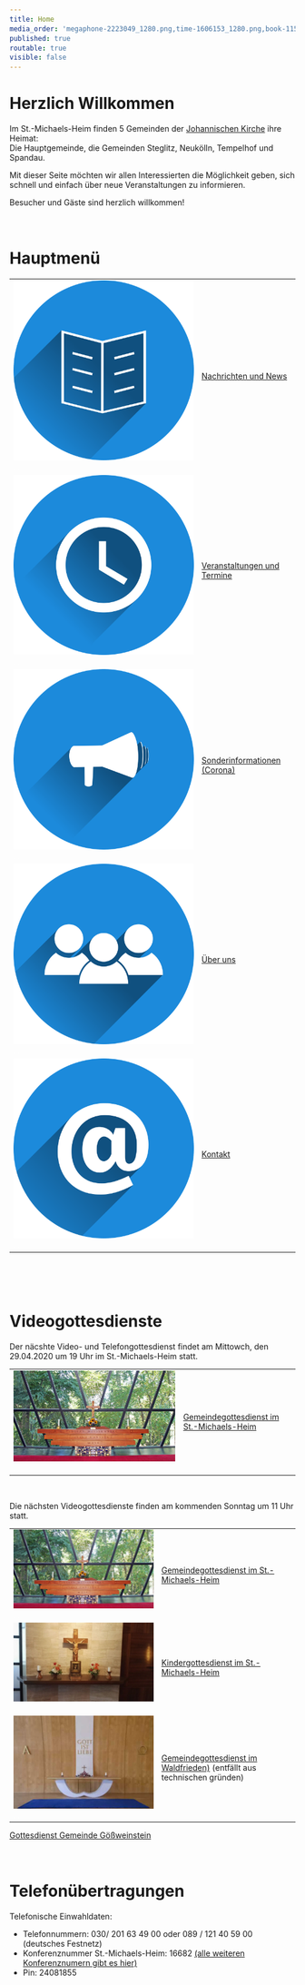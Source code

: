 ```yaml
---
title: Home
media_order: 'megaphone-2223049_1280.png,time-1606153_1280.png,book-1157658_1280.png,csm_Altar-denoise_2052648ed2.jpg,csm_IMG_1064_aac979a1a7.jpg,group-1824145_1280.png,at-sign-1083508_1280.png,IMG_7408.JPG'
published: true
routable: true
visible: false
---
```


# Herzlich Willkommen
Im St.-Michaels-Heim finden 5 Gemeinden der  [Johannischen Kirche](https://www.johannische-kirche.org) ihre Heimat:  
Die Hauptgemeinde, die Gemeinden Steglitz, Neukölln, Tempelhof und Spandau.

Mit dieser Seite möchten wir allen Interessierten die Möglichkeit geben, sich schnell und einfach über neue Veranstaltungen zu informieren.  

Besucher und Gäste sind herzlich willkommen!
<br><br><br>
# Hauptmenü
|  |  |
| ------ | ----------- |
| [![](book-1157658_1280.png?cropResize=100,100)](https://smh-gemeinden.de/news)<font color="white">.     .</font> | [Nachrichten und News](https://smh-gemeinden.de/news) |
| [![](time-1606153_1280.png?cropResize=100,100)](https://smh-gemeinden.de/veranstaltungen)<font color="white">.     .</font> | [Veranstaltungen und Termine](https://smh-gemeinden.de/veranstaltungen) |
| [![](megaphone-2223049_1280.png?cropResize=100,100)](https://smh-gemeinden.de/sonderinformation)<font color="white">.     .</font> | [Sonderinformationen (Corona)](https://smh-gemeinden.de/sonderinformation) |
| [![](group-1824145_1280.png?cropResize=100,100)](https://smh-gemeinden.de/ueber-uns)<font color="white">.     .</font> | [Über uns](https://smh-gemeinden.de/ueber-uns) |
| [![](at-sign-1083508_1280.png?cropResize=100,100)](https://smh-gemeinden.de/kontakt)<font color="white">.     .</font> | [Kontakt](https://smh-gemeinden.de/kontakt) |
<br><br><br>
# Videogottesdienste
Der näcshte Video- und Telefongottesdienst findet am Mittowch, den 29.04.2020 um 19 Uhr im St.-Michaels-Heim statt.

|  |  |
| ------ | ----------- |
| [![](csm_IMG_1064_aac979a1a7.jpg?cropResize=130,130)](https://www.johannische-kirche.org/mediathek/live-gottesdienst.html)<font color="white">.     .</font> | [Gemeindegottesdienst im St.-Michaels-Heim](https://www.johannische-kirche.org/mediathek/live-gottesdienst.html) |
<br>

Die nächsten Videogottesdienste finden am kommenden Sonntag um 11 Uhr statt.

|  |  |
| ------ | ----------- |
| [![](csm_IMG_1064_aac979a1a7.jpg?cropResize=130,130)](https://www.johannische-kirche.org/mediathek/live-gottesdienst.html)<font color="white">.     .</font> | [Gemeindegottesdienst im St.-Michaels-Heim](https://www.johannische-kirche.org/mediathek/live-gottesdienst.html) |
| [![](IMG_7408.JPG?cropResize=130,130)](https://www.johannische-kirche.org/mediathek/live-gottesdienst/live-kindergottesdienst.html)<font color="white">.     .</font> | [Kindergottesdienst im St.-Michaels-Heim](https://www.johannische-kirche.org/mediathek/live-gottesdienst/live-kindergottesdienst.html) |
| [![](csm_Altar-denoise_2052648ed2.jpg?cropResize=130,130)](https://www.johannische-kirche.org/mediathek/live-gottesdienst/live-waldfrieden.html)<font color="white">.     .</font> | [Gemeindegottesdienst im Waldfrieden)](https://www.johannische-kirche.org/mediathek/live-gottesdienst/live-waldfrieden.html) (entfällt aus technischen gründen) |

[Gottesdienst Gemeinde Gößweinstein](https://www.johannische-kirche.org/mediathek/live-gottesdienst/live-goessweinstein.html)
<br><br><br>
# Telefonübertragungen
Telefonische Einwahldaten:
* Telefonnummern: 030/ 201 63 49 00 oder 089 / 121 40 59 00 (deutsches Festnetz)
* Konferenznummer St.-Michaels-Heim: 16682 [(alle weiteren Konferenznumern gibt es hier)](https://smh-gemeinden.de/news/gottesdienste-am-kommenden-sonntag)
* Pin: 24081855